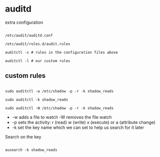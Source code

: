 
# auditd

extra configuration

```

/etc/audit/auditd.conf

/etc/audit/rules.d/audit.rules

auditctl -s # rules in the configuration files above

auditctl -l # our custom rules

```

## custom rules

```

sudo auditctl -w /etc/shadow -p -r -k shadow_reads

sudo auditctl -k shadow_reads

sudo auditctl -W /etc/shadow -p -r -k shadow_reads

```

* -w adds a file to watch -W removes the file watch
* -p sets the activity: r (read) w (write) x (execute) or a (attribute change)
* -k set the key name which we can set to help us search for it later

Search on the key

```

ausearch -k shadow_reads

```
